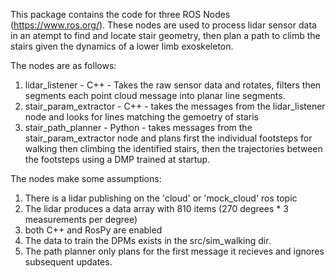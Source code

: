 This package contains the code for three ROS Nodes (https://www.ros.org/). These nodes are used to process lidar sensor data in an atempt to find and locate stair geometry, then plan a path to climb the stairs given the dynamics of a lower limb exoskeleton. 

The nodes are as follows:
1) lidar_listener - C++ - Takes the raw sensor data and rotates, filters then segments each point cloud message into planar line segments. 
2) stair_param_extractor - C++  - takes the messages from the lidar_listener node and looks for lines matching the gemoetry of staris 
3) stair_path_planner - Python - takes messages from the stair_param_extractor node and plans first the individual footsteps for walking then climbing the identified stairs, then the trajectories between the footsteps using a DMP trained at startup. 

The nodes make some assumptions:
1) There is a lidar publishing on the 'cloud' or 'mock_cloud' ros topic 
2) The lidar produces a data array with 810 items (270 degrees * 3 measurements per degree) 
3) both C++ and RosPy are enabled 
4) The data to train the DPMs exists in the src/sim_walking dir. 
5) The path planner only plans for the first message it recieves and ignores subsequent updates. 